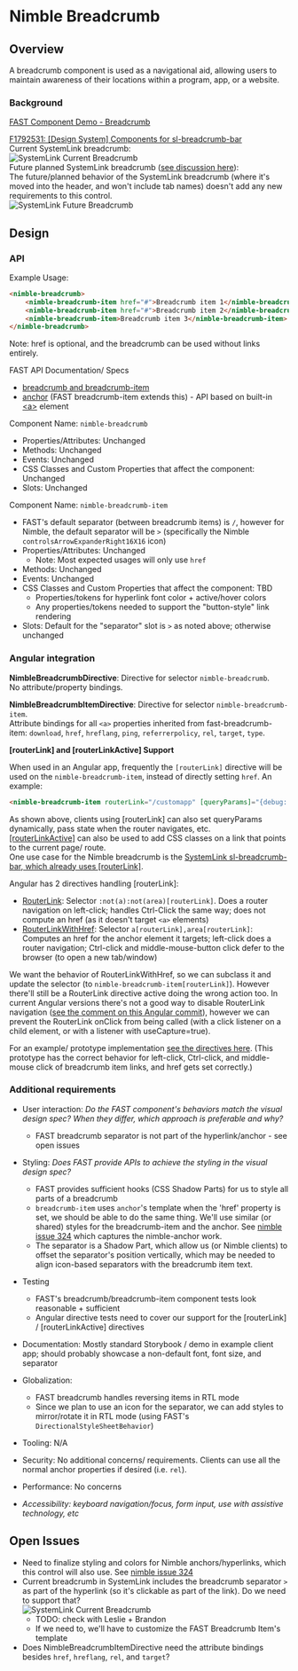 # Nimble Breadcrumb

## Overview

A breadcrumb component is used as a navigational aid, allowing users to maintain awareness of their locations within a program, app, or a website.

### Background

[FAST Component Demo - Breadcrumb](https://explore.fast.design/components/fast-breadcrumb)

[F1792531: [Design System] Components for sl-breadcrumb-bar](https://dev.azure.com/ni/DevCentral/_workitems/edit/1792531)  
Current SystemLink breadcrumb:  
![SystemLink Current Breadcrumb](https://user-images.githubusercontent.com/20709258/152267289-a419b7c1-fd21-401e-a1e8-3ce4433fe189.PNG) <!--(./spec-images/SLBreadcrumbCurrent.PNG)-->  
Future planned SystemLink breadcrumb ([see discussion here](https://teams.microsoft.com/l/message/19:8e5f3e80de8146d5aaecdc2112e89191@thread.skype/1642192016552?tenantId=87ba1f9a-44cd-43a6-b008-6fdb45a5204e&groupId=41626d4a-3f1f-49e2-abdc-f590be4a329d&parentMessageId=1642192016552&teamName=ASW%20SystemLink&channelName=UX&createdTime=1642192016552)):  
The future/planned behavior of the SystemLink breadcrumb (where it's moved into the header, and won't include tab names) doesn't add any new requirements to this control.  
![SystemLink Future Breadcrumb](https://user-images.githubusercontent.com/20709258/152267292-830a884d-8777-4850-a4e9-f6d27dbb8758.png) <!--(./spec-images/SLBreadcrumbFuture.PNG)-->


## Design

### API

Example Usage:
```html
<nimble-breadcrumb>
    <nimble-breadcrumb-item href="#">Breadcrumb item 1</nimble-breadcrumb-item>
    <nimble-breadcrumb-item href="#">Breadcrumb item 2</nimble-breadcrumb-item>
    <nimble-breadcrumb-item>Breadcrumb item 3</nimble-breadcrumb-item>
</nimble-breadcrumb>
```
Note: href is optional, and the breadcrumb can be used without links entirely.

FAST API Documentation/ Specs
- [breadcrumb and breadcrumb-item](https://github.com/microsoft/fast/blob/2cbba7d9ed4900ef2c69d0a9721cc98d742a583d/packages/web-components/fast-foundation/src/breadcrumb/breadcrumb.spec.md)
- [anchor](https://github.com/microsoft/fast/blob/2cbba7d9ed4900ef2c69d0a9721cc98d742a583d/packages/web-components/fast-foundation/src/anchor/README.md) (FAST breadcrumb-item extends this) - API based on built-in [&lt;a&gt;](https://developer.mozilla.org/en-US/docs/Web/HTML/Element/a) element

Component Name: `nimble-breadcrumb`
- Properties/Attributes: Unchanged
- Methods: Unchanged
- Events: Unchanged
- CSS Classes and Custom Properties that affect the component: Unchanged
- Slots: Unchanged

Component Name: `nimble-breadcrumb-item`
- FAST's default separator (between breadcrumb items) is `/`, however for Nimble, the default separator will be `>` (specifically the Nimble `controlsArrowExpanderRight16X16` icon)
- Properties/Attributes: Unchanged
    - Note: Most expected usages will only use `href`
- Methods: Unchanged
- Events: Unchanged
- CSS Classes and Custom Properties that affect the component: TBD
    - Properties/tokens for hyperlink font color + active/hover colors
    - Any properties/tokens needed to support the "button-style" link rendering
- Slots: Default for the "separator" slot is `>` as noted above; otherwise unchanged

### Angular integration 

**NimbleBreadcrumbDirective**: Directive for selector `nimble-breadcrumb`.  
No attribute/property bindings.

**NimbleBreadcrumbItemDirective**: Directive for selector `nimble-breadcrumb-item`.  
Attribute bindings for all `<a>` properties inherited from fast-breadcrumb-item: `download`, `href`, `hreflang`, `ping`, `referrerpolicy`, `rel`, `target`, `type`.

**[routerLink] and [routerLinkActive] Support**

When used in an Angular app, frequently the `[routerLink]` directive will be used on the `nimble-breadcrumb-item`, instead of directly setting `href`. An example:
```html
<nimble-breadcrumb-item routerLink="/customapp" [queryParams]="{debug: true}" [state]="{tracingId: 123}">Custom App Page</nimble-breadcrumb-item>
```  
As shown above, clients using [routerLink] can also set queryParams dynamically, pass state when the router navigates, etc.  
[[routerLinkActive]](https://github.com/angular/angular/blob/0a2191f8e7e232087aab0a7a9eb9ee6871580267/packages/router/src/directives/router_link_active.ts) can also be used to add CSS classes on a link that points to the current page/ route.  
One use case for the Nimble breadcrumb is the [SystemLink sl-breadcrumb-bar, which already uses [routerLink]](https://ni.visualstudio.com/DevCentral/_git/Skyline?path=/Web/Workspaces/SystemLinkShared/projects/systemlink-lib-angular/src/sl-breadcrumb-bar/sl-breadcrumb-bar.component.html&version=GBmaster&line=4&lineEnd=5&lineStartColumn=1&lineEndColumn=1&lineStyle=plain&_a=contents).

Angular has 2 directives handling [routerLink]:
 - [RouterLink](https://github.com/angular/angular/blob/0a2191f8e7e232087aab0a7a9eb9ee6871580267/packages/router/src/directives/router_link.ts#L119): Selector `:not(a):not(area)[routerLink]`. Does a router navigation on left-click; handles Ctrl-Click the same way; does not compute an href (as it doesn't target `<a>` elements)
 - [RouterLinkWithHref](https://github.com/angular/angular/blob/0a2191f8e7e232087aab0a7a9eb9ee6871580267/packages/router/src/directives/router_link.ts#L257): Selector `a[routerLink],area[routerLink]`: Computes an href for the anchor element it targets; left-click does a router navigation; Ctrl-click and middle-mouse-button click defer to the browser (to open a new tab/window)

We want the behavior of RouterLinkWithHref, so we can subclass it and update the selector (to `nimble-breadcrumb-item[routerLink]`). However there'll still be a RouterLink directive active doing the wrong action too. In current Angular versions there's not a good way to disable RouterLink navigation ([see the comment on this Angular commit](https://github.com/angular/angular/commit/ccb09b4558a3864fb5b2fe2214d08f1c1fe2758f)), however we can prevent the RouterLink onClick from being called (with a click listener on a child element, or with a listener with useCapture=true).

For an example/ prototype implementation [see the directives here](https://github.com/ni/nimble/tree/nimble-breadcrumb-prototype/angular-workspace/projects/ni/nimble-angular/src/directives/breadcrumb-item). (This prototype has the correct behavior for left-click, Ctrl-click, and middle-mouse click of breadcrumb item links, and href gets set correctly.)

### Additional requirements

- User interaction: *Do the FAST component's behaviors match the visual design spec? When they differ, which approach is preferable and why?*
    - FAST breadcrumb separator is not part of the hyperlink/anchor - see open issues
- Styling: *Does FAST provide APIs to achieve the styling in the visual design spec?*
    - FAST provides sufficient hooks (CSS Shadow Parts) for us to style all parts of a breadcrumb
    - `breadcrumb-item` uses `anchor`'s template when the 'href' property is set, we should be able to do the same thing. We'll use similar (or shared) styles for the breadcrumb-item and the anchor. See [nimble issue 324](https://github.com/ni/nimble/issues/324) which captures the nimble-anchor work.
    - The separator is a Shadow Part, which allow us (or Nimble clients) to offset the separator's position vertically, which may be needed to align icon-based separators with the breadcrumb item text.
- Testing
    - FAST's breadcrumb/breadcrumb-item component tests look reasonable + sufficient
    - Angular directive tests need to cover our support for the [routerLink] / [routerLinkActive] directives
- Documentation: Mostly standard Storybook / demo in example client app; should probably showcase a non-default font, font size, and separator 
- Globalization:
    - FAST breadcrumb handles reversing items in RTL mode
    - Since we plan to use an icon for the separator, we can add styles to mirror/rotate it in RTL mode (using FAST's `DirectionalStyleSheetBehavior`)
- Tooling: N/A
- Security: No additional concerns/ requirements. Clients can use all the normal anchor properties if desired (i.e. `rel`).
- Performance: No concerns

- *Accessibility: keyboard navigation/focus, form input, use with assistive technology, etc*

## Open Issues

- Need to finalize styling and colors for Nimble anchors/hyperlinks, which this control will also use. See [nimble issue 324](https://github.com/ni/nimble/issues/324) 
- Current breadcrumb in SystemLink includes the breadcrumb separator `>` as part of the hyperlink (so it's clickable as part of the link). Do we need to support that?  
     ![SystemLink Current Breadcrumb](https://user-images.githubusercontent.com/20709258/152267291-2ca8c247-b236-4d61-8312-489cf0aaf6d2.PNG) <!--(./spec-images/SLBreadcrumbCurrentHover.PNG)-->  
    - TODO: check with Leslie + Brandon
    - If we need to, we'll have to customize the FAST Breadcrumb Item's template
- Does NimbleBreadcrumbItemDirective need the attribute bindings besides `href`, `hreflang`, `rel`, and `target`?
